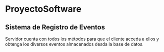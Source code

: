# ProyectoSoftware
Sistema de Registro de Eventos
-----------------------------------
Servidor cuenta con todos los métodos para que el cliente acceda a ellos y obtenga los diversos eventos almacenados desda la base de datos.
